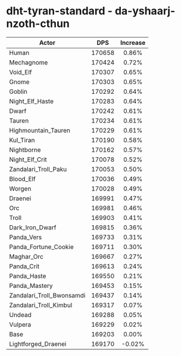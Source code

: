 # dht-tyran-standard - da-yshaarj-nzoth-cthun
| Actor | DPS | Increase |
|---|:---:|:---:|
|Human|170658|0.86%|
|Mechagnome|170424|0.72%|
|Void_Elf|170307|0.65%|
|Gnome|170303|0.65%|
|Goblin|170292|0.64%|
|Night_Elf_Haste|170283|0.64%|
|Dwarf|170242|0.61%|
|Tauren|170234|0.61%|
|Highmountain_Tauren|170229|0.61%|
|Kul_Tiran|170190|0.58%|
|Nightborne|170162|0.57%|
|Night_Elf_Crit|170078|0.52%|
|Zandalari_Troll_Paku|170053|0.50%|
|Blood_Elf|170036|0.49%|
|Worgen|170028|0.49%|
|Draenei|169991|0.47%|
|Orc|169981|0.46%|
|Troll|169903|0.41%|
|Dark_Iron_Dwarf|169815|0.36%|
|Panda_Vers|169733|0.31%|
|Panda_Fortune_Cookie|169711|0.30%|
|Maghar_Orc|169667|0.27%|
|Panda_Crit|169613|0.24%|
|Panda_Haste|169550|0.21%|
|Panda_Mastery|169453|0.15%|
|Zandalari_Troll_Bwonsamdi|169437|0.14%|
|Zandalari_Troll_Kimbul|169317|0.07%|
|Undead|169288|0.05%|
|Vulpera|169229|0.02%|
|Base|169203|0.00%|
|Lightforged_Draenei|169170|-0.02%|

